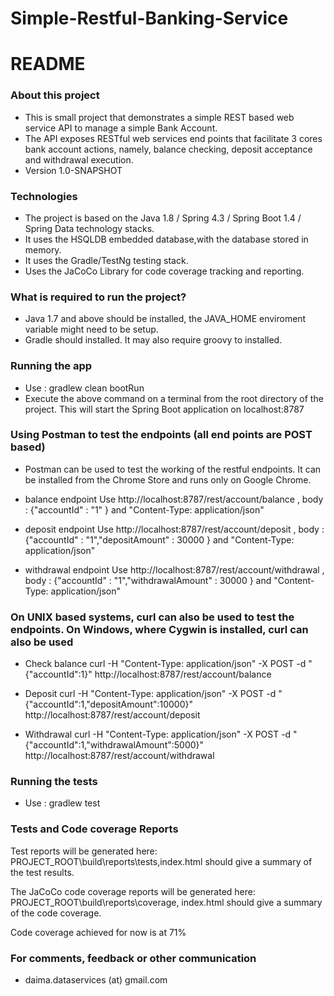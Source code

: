 # Simple-Restful-Banking-Service
# README #

### About this project ###

* This is small project that demonstrates a simple REST based web service API to manage a simple Bank Account. 
* The API exposes RESTful web services end points that facilitate 3 cores bank account actions, namely, balance checking, deposit acceptance and withdrawal execution. 
* Version 1.0-SNAPSHOT

### Technologies ###
* The project is based on the Java 1.8 / Spring 4.3 / Spring Boot 1.4 / Spring Data technology stacks.
* It uses the HSQLDB embedded database,with the database stored in memory.
* It uses the Gradle/TestNg testing stack.
* Uses the JaCoCo Library for code coverage tracking and reporting.


### What is required to run the project? ###
* Java 1.7 and above should be installed, the JAVA_HOME enviroment variable might need to be setup.  
* Gradle should installed. It may also require groovy to installed.

### Running the app ###
* Use : gradlew clean bootRun
* Execute the above command on a terminal from the root directory of the project. This will start the Spring Boot application on localhost:8787
 
### Using Postman to test the endpoints (all end points are POST based) ###
* Postman can be used to test the working of the restful endpoints. It can be installed from the Chrome Store and runs only on Google Chrome.

* balance endpoint
Use http://localhost:8787/rest/account/balance , body : {"accountId" : "1" }  and "Content-Type: application/json"

* deposit endpoint
Use http://localhost:8787/rest/account/deposit , body : {"accountId" : "1","depositAmount" : 30000 }  and "Content-Type: application/json"

* withdrawal endpoint
Use http://localhost:8787/rest/account/withdrawal , body : {"accountId" : "1","withdrawalAmount" : 30000 }  and "Content-Type: application/json"
  
### On UNIX based systems, curl can also be used to test the endpoints. On Windows, where Cygwin is installed, curl can also be used ###
* Check balance
curl -H "Content-Type: application/json" -X POST -d "{\"accountId\":1}"  http://localhost:8787/rest/account/balance

* Deposit
curl -H "Content-Type: application/json" -X POST -d "{\"accountId\":1,\"depositAmount\":10000}" http://localhost:8787/rest/account/deposit

* Withdrawal
curl -H "Content-Type: application/json" -X POST -d "{\"accountId\":1,\"withdrawalAmount\":5000}" http://localhost:8787/rest/account/withdrawal


### Running the tests ###
* Use : gradlew test

### Tests and Code coverage Reports ###
Test reports will be generated here:
PROJECT_ROOT\build\reports\tests,index.html should give a summary of the test results.

The JaCoCo code coverage reports will be generated here:
PROJECT_ROOT\build\reports\coverage, index.html should give a summary of the code coverage.

Code coverage achieved for now is at 71%

### For comments, feedback or other communication  ###
* daima.dataservices (at) gmail.com
